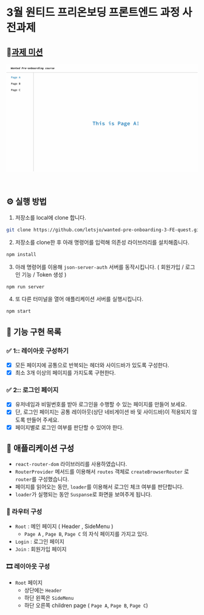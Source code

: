 # 3월 원티드 프리온보딩 프론트엔드 과정 사전과제

## **🎯[과제 미션](./docs/)**

![sample-image](./docs/sample.jpg)

<br/>

## **⚙️ 실행 방법**

1. 저장소를 local에 clone 합니다.

```sh
git clone https://github.com/letsjo/wanted-pre-onboarding-3-FE-quest.git
```

2. 저장소를 clone한 후 아래 명령어를 입력해 의존성 라이브러리를 설치해줍니다.

```sh
npm install
```

3. 아래 명령어를 이용해 `json-server-auth` 서버를 동작시킵니다.
   ( 회원가입 / 로그인 기능 / Token 생성 )

```sh
npm run server
```

4. 또 다른 터미널을 열어 애플리케이션 서버를 실행시킵니다.

```sh
npm start
```

## **📝 기능 구현 목록**

### **✅ 1:: 레이아웃 구성하기**

- [x] 모든 페이지에 공통으로 반복되는 헤더와 사이드바가 있도록 구성한다.
- [x] 최소 3개 이상의 페이지를 가지도록 구현한다.

### **✅ 2:: 로그인 페이지**

- [x] 유저네임과 비밀번호를 받아 로그인을 수행할 수 있는 페이지를 만들어 보세요.
- [x] 단, 로그인 페이지는 공통 레이아웃(상단 네비게이션 바 및 사이드바)이 적용되지 않도록 만들어 주세요.
- [x] 페이지별로 로그인 여부를 판단할 수 있어야 한다.

## **📱 애플리케이션 구성**

- `react-router-dom` 라이브러리를 사용하였습니다.
- `RouterProvider` 메서드를 이용해서 `routes` 객체로 `createBrowserRouter` 로 `router`를 구성했습니다.
- 페이지를 읽어오는 동안, `loader`를 이용해서 로그인 체크 여부를 판단합니다.
- `loader`가 실행되는 동안 `Suspanse`로 화면을 보여주게 됩니다.

### 📡 라우터 구성

- `Root` : 메인 페이지 ( Header , SideMenu )
  - `Page A` , `Page B`, `Page C` 의 자식 페이지를 가지고 있다.
- `Login` : 로그인 페이지
- `Join` : 회원가입 페이지

### 🎞️ 레이아웃 구성

- `Root` 페이지
  - 상단에는 `Header`
  - 하단 왼쪽은 `SideMenu`
  - 하단 오른쪽 children page ( `Page A`, `Page B`, `Page C`)
